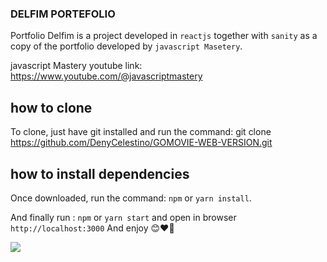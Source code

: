 ### DELFIM PORTEFOLIO

Portfolio Delfim is a project developed in `reactjs` together with `sanity` as a copy of the portfolio developed by `javascript Masetery`.

javascript Mastery youtube link: https://www.youtube.com/@javascriptmastery

## how to clone

To clone, just have git installed and run the command: git clone https://github.com/DenyCelestino/GOMOVIE-WEB-VERSION.git

## how to install dependencies

Once downloaded, run the command: `npm` or `yarn install`.

And finally run : `npm` or `yarn start` and open in browser `http://localhost:3000`
And enjoy 😊❤️🎉

<img align="center" src="https://cdn.sanity.io/images/1pgtgm8y/production/29ea7cd638e3d7d68ac87e626aeae0dbb9434250-1600x900.png?w=2000&fit=max&auto=format"/>
